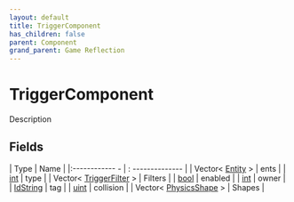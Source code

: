 ```yaml
---
layout: default
title: TriggerComponent
has_children: false
parent: Component
grand_parent: Game Reflection
---
```

# TriggerComponent
Description 

## Fields
| Type | Name |
|:------------ - | : -------------- |
| Vector< [Entity](game-reflection/classes/entity.md) > | ents |
| [int](game-reflection/enums/int.md) | type |
| Vector< [TriggerFilter](game-reflection/components/trigger_filter.md) > | Filters |
| [bool](game-reflection/components/bool.md) | enabled |
| [int](game-reflection/enums/int.md) | owner |
| [IdString](game-reflection/components/id_string.md) | tag |
| [uint](game-reflection/components/uint.md) | collision |
| Vector< [PhysicsShape](game-reflection/classes/physics_shape.md) > | Shapes |
